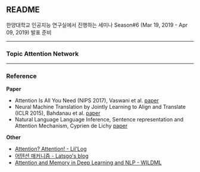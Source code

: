 
## README  
한양대학교 인공지능 연구실에서 진행하는 세미나  Season#6 (Mar 19, 2019 - Apr 09, 2019) 발표 준비  

---
### Topic Attention Network  
---

### Reference  
**Paper**  
- Attention Is All You Need (NIPS 2017), Vaswani et al. [paper](https://arxiv.org/abs/1706.03762)  
- Neural Machine Translation by Jointly Learning to Align and Translate (ICLR 2015), Bahdanau et al. [paper](https://arxiv.org/abs/1409.0473)  
- Natural Language Language Inference, Sentence representation and Attention Mechanism, Cyprien de Lichy [paper](https://cs224d.stanford.edu/reports/Lichy.pdf)  

**Other**  
- [Attention? Attention! - Lil'Log](https://lilianweng.github.io/lil-log/2018/06/24/attention-attention.html)  
- [어텐션 매커니즘 - Latsgo's blog](https://ratsgo.github.io/from%20frequency%20to%20semantics/2017/10/06/attention/)  
- [Attention and Memory in Deep Learning and NLP - WILDML](http://www.wildml.com/2016/01/attention-and-memory-in-deep-learning-and-nlp/)  

<!--stackedit_data:
eyJoaXN0b3J5IjpbLTg1ODM0ODc5MCwxODYyMTQ2NDIxXX0=
-->